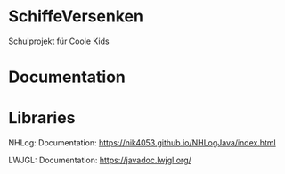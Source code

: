 # SchiffeVersenken

Schulprojekt für Coole Kids

# Documentation

# Libraries
NHLog: Documentation: https://nik4053.github.io/NHLogJava/index.html

LWJGL: Documentation: https://javadoc.lwjgl.org/
